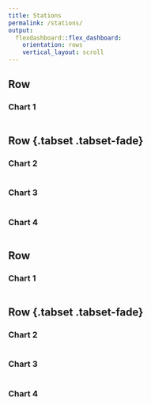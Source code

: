 ```yaml
---
title: Stations
permalink: /stations/
output: 
  flexdashboard::flex_dashboard:
    orientation: rows
    vertical_layout: scroll
---
```


Row 
-------------------------------------
    
### Chart 1
    
```{r}
```
   
Row {.tabset .tabset-fade}
-------------------------------------
   
### Chart 2

```{r}
```   
 
### Chart 3
    
```{r}
```

### Chart 4
    
```{r}
```



Row 
-------------------------------------
    
### Chart 1
    
```{r}
```
   
Row {.tabset .tabset-fade}
-------------------------------------
   
### Chart 2

```{r}
```   
 
### Chart 3
    
```{r}
```

### Chart 4
    
```{r}
```
